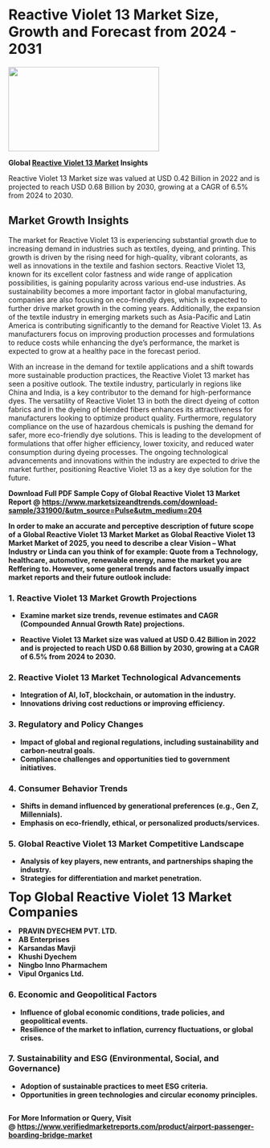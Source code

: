 <H1>Reactive Violet 13 Market Size, Growth and Forecast from 2024 - 2031</H1><img class="aligncenter size-medium wp-image-584254" src="https://thirdeyenews.in/wp-content/uploads/2024/09/Global-Market-Research-300x168.jpeg" alt="" width="300" height="168" /><p><strong>Global&nbsp;<a href="https://www.marketsizeandtrends.com/download-sample/331900/&amp;utm_source=Pulse&amp;utm_medium=204">Reactive Violet 13 Market</a> Insights</strong></p><p>Reactive Violet 13 Market size was valued at USD 0.42 Billion in 2022 and is projected to reach USD 0.68 Billion by 2030, growing at a CAGR of 6.5% from 2024 to 2030.</p><p><h2>Market Growth Insights</h2> <p>The market for Reactive Violet 13 is experiencing substantial growth due to increasing demand in industries such as textiles, dyeing, and printing. This growth is driven by the rising need for high-quality, vibrant colorants, as well as innovations in the textile and fashion sectors. Reactive Violet 13, known for its excellent color fastness and wide range of application possibilities, is gaining popularity across various end-use industries. As sustainability becomes a more important factor in global manufacturing, companies are also focusing on eco-friendly dyes, which is expected to further drive market growth in the coming years. Additionally, the expansion of the textile industry in emerging markets such as Asia-Pacific and Latin America is contributing significantly to the demand for Reactive Violet 13. As manufacturers focus on improving production processes and formulations to reduce costs while enhancing the dye’s performance, the market is expected to grow at a healthy pace in the forecast period.</p> <p><strong></strong></p> <p>With an increase in the demand for textile applications and a shift towards more sustainable production practices, the Reactive Violet 13 market has seen a positive outlook. The textile industry, particularly in regions like China and India, is a key contributor to the demand for high-performance dyes. The versatility of Reactive Violet 13 in both the direct dyeing of cotton fabrics and in the dyeing of blended fibers enhances its attractiveness for manufacturers looking to optimize product quality. Furthermore, regulatory compliance on the use of hazardous chemicals is pushing the demand for safer, more eco-friendly dye solutions. This is leading to the development of formulations that offer higher efficiency, lower toxicity, and reduced water consumption during dyeing processes. The ongoing technological advancements and innovations within the industry are expected to drive the market further, positioning Reactive Violet 13 as a key dye solution for the future. </p> <p><strong></p><p><span class=""><strong>Download Full PDF Sample Copy of Global Reactive Violet 13 Market Report</strong> @ <a href="https://www.marketsizeandtrends.com/download-sample/331900/&amp;utm_source=Pulse&amp;utm_medium=204" target="_blank">https://www.marketsizeandtrends.com/download-sample/331900/&amp;utm_source=Pulse&amp;utm_medium=204</a></span></p><p>In order to make an accurate and perceptive description of future scope of a Global&nbsp;Reactive Violet 13 Market Market as Global&nbsp;Reactive Violet 13 Market Market of 2025, you need to describe a clear Vision &ndash; What Industry or Linda can you think of for example: Quote from a Technology, healthcare, automotive, renewable energy, name the market you are Reffering to. However, some general trends and factors usually impact market reports and their future outlook include:</p><h3>1.&nbsp;<strong>Reactive Violet 13 Market Growth Projections</strong></h3><ul><li>Examine market size trends, revenue estimates and CAGR (Compounded Annual Growth Rate) projections.</li><li><p>Reactive Violet 13 Market size was valued at USD 0.42 Billion in 2022 and is projected to reach USD 0.68 Billion by 2030, growing at a CAGR of 6.5% from 2024 to 2030.</p></li></ul><h3>2.&nbsp;<strong>Reactive Violet 13 Market Technological Advancements</strong></h3><ul><li>Integration of AI, IoT, blockchain, or automation in the industry.</li><li>Innovations driving cost reductions or improving efficiency.</li></ul><h3>3.&nbsp;<strong>Regulatory and Policy Changes</strong></h3><ul><li>Impact of global and regional regulations, including sustainability and carbon-neutral goals.</li><li>Compliance challenges and opportunities tied to government initiatives.</li></ul><h3>4.&nbsp;<strong>Consumer Behavior Trends</strong></h3><ul><li>Shifts in demand influenced by generational preferences (e.g., Gen Z, Millennials).</li><li>Emphasis on eco-friendly, ethical, or personalized products/services.</li></ul><h3>5.&nbsp;<strong>Global Reactive Violet 13 Market Competitive Landscape</strong></h3><ul><li>Analysis of key players, new entrants, and partnerships shaping the industry.</li><li>Strategies for differentiation and market penetration.</li></ul><p data-pm-slice="1 1 []"><span style="color: inherit; font-family: inherit; font-size: 25px;">Top Global Reactive Violet 13 Market Companies</span></p><div class="" data-test-id=""><p><li>PRAVIN DYECHEM PVT. LTD.</li><li> AB Enterprises</li><li> Karsandas Mavji</li><li> Khushi Dyechem</li><li> Ningbo Inno Pharmachem</li><li> Vipul Organics Ltd.</li></p></div><h3>6.&nbsp;<strong>Economic and Geopolitical Factors</strong></h3><ul><li>Influence of global economic conditions, trade policies, and geopolitical events.</li><li>Resilience of the market to inflation, currency fluctuations, or global crises.</li></ul><h3>7.&nbsp;<strong>Sustainability and ESG (Environmental, Social, and Governance)</strong></h3><ul><li>Adoption of sustainable practices to meet ESG criteria.</li><li>Opportunities in green technologies and circular economy principles.</li></ul><h2><strong style="font-size: 14px;">For More Information or Query, Visit @&nbsp;</strong><a style="background-color: #ffffff; font-size: 14px;" href="https://www.marketsizeandtrends.com/report/reactive-violet-13-market/" target="_blank">https://www.verifiedmarketreports.com/product/airport-passenger-boarding-bridge-market</a></h2>
